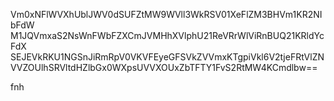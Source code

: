 Vm0xNFlWVXhUblJWV0dSUFZtMW9WVll3WkRSV01XeFlZM3BHVm1KR2NIbFdW
M1JQVmxaS2NsWnFWbFZXCmJVMHhXVlphU21ReVRrWlViRnBUQ21KRldYcFdX
SEJEVkRKU1NGSnJiRmRpV0VKVFEyeGFSVkZVVmxKTgpiVkl6V2tjeFRtVlZN
VVZOUlhSRVltdHZlbGx0WXpsUVVXOUxZbTFTY1FvS2RtMW4KCmdlbw==

fnh